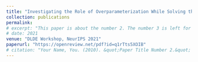 ```yaml
---
title: "Investigating the Role of Overparameterization While Solving the Pendulum with DeepONets"
collection: publications
permalink:
# excerpt: "This paper is about the number 2. The number 3 is left for future work."
# date: 2021
venue: "DLDE Workshop, NeurIPS 2021"
paperurl: "https://openreview.net/pdf?id=q1rTts5XOIB"
# citation: "Your Name, You. (2010). &quot;Paper Title Number 2.&quot; <i>Journal 1</i>. 1(2)."
---
```

